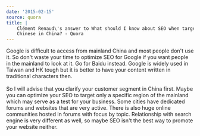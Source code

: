```yaml
---
date: '2015-02-15'
source: quora
title: |
    Clément Renaud\'s answer to What should I know about SEO when targeting
    Chinese in China? - Quora
---
```


Google is difficult to access from mainland China and most people don\'t
use it. So don\'t waste your time to optimize SEO for Google if you want
people in the mainland to look at it. Go for Baidu instead. Google is
widely used in Taiwan and HK tough but it is better to have your content
written in traditional characters then.\
\
So I will advise that you clarify your customer segment in China first.
Maybe you can optimize your SEO to target only a specific region of the
mainland which may serve as a test for your business. Some cities have
dedicated forums and websites that are very active. There is also huge
online communities hosted in forums with focus by topic. Relationship
with search engine is very different as well, so maybe SEO isn\'t the
best way to promote your website neither.
